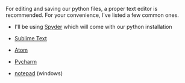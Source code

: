 For editing and saving our python files, a proper text editor is recommended.  For your convenience, I've listed a few common ones.

- I'll be using [Spyder](https://pythonhosted.org/spyder/editor.html) which will come with our python installation


- [Sublime Text](https://www.sublimetext.com/)
- [Atom](https://atom.io/)
- [Pycharm](https://www.jetbrains.com/pycharm/)
- [notepad](https://notepad-plus-plus.org/download/v7.html) (windows)